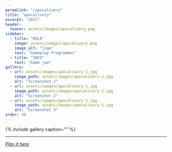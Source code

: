 ```yaml
---
permalink: "/apocalivery"
title: "apocalivery"
excerpt: "2017"
header:
  teaser: assets/images/apocalivery.png
sidebar:
  - title: "ROLE"
    image: assets/images/apocalivery.png
    image_alt: "logo"
    text: "Gameplay Programmer"
  - title: "INFO"
    text: "Game jam"
gallery:
  - url: assets/images/apocalivery-1.jpg
    image_path: assets/images/apocalivery-1.jpg
    alt: "Screenshot 1"
  - url: assets/images/apocalivery-1.jpg
    image_path: assets/images/apocalivery-1.jpg
    alt: "Screenshot 2"
  - url: assets/images/apocalivery-1.jpg
    image_path: assets/images/apocalivery-1.jpg
    alt: "Screenshot 3"
order: 49
---
```


{% include gallery caption="" %}



------







[*Play it here*]()
